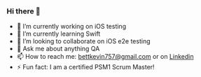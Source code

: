 ### Hi there 👋

- 🔭 I’m currently working on iOS testing
- 🌱 I’m currently learning Swift
- 👯 I’m looking to collaborate on iOS e2e testing
- 💬 Ask me about anything QA
- 📫 How to reach me: bettkevin757@gmail.com or on [Linkedin](https://www.linkedin.com/in/kevinbett/)
- ⚡ Fun fact: I am a certified PSM1 Scrum Master!
